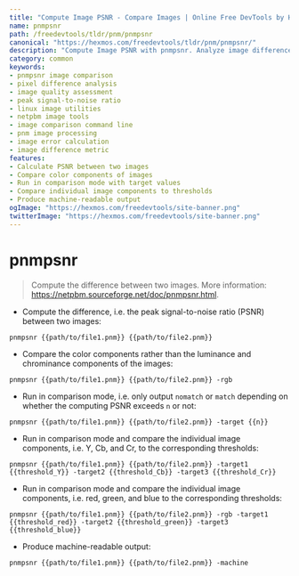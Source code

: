 ```yaml
---
title: "Compute Image PSNR - Compare Images | Online Free DevTools by Hexmos"
name: pnmpsnr
path: /freedevtools/tldr/pnm/pnmpsnr
canonical: "https://hexmos.com/freedevtools/tldr/pnm/pnmpsnr/"
description: "Compute Image PSNR with pnmpsnr. Analyze image differences and signal-to-noise ratio. Free online tool, no registration required."
category: common
keywords:
- pnmpsnr image comparison
- pixel difference analysis
- image quality assessment
- peak signal-to-noise ratio
- linux image utilities
- netpbm image tools
- image comparison command line
- pnm image processing
- image error calculation
- image difference metric
features:
- Calculate PSNR between two images
- Compare color components of images
- Run in comparison mode with target values
- Compare individual image components to thresholds
- Produce machine-readable output
ogImage: "https://hexmos.com/freedevtools/site-banner.png"
twitterImage: "https://hexmos.com/freedevtools/site-banner.png"
---
```


# pnmpsnr

> Compute the difference between two images.
> More information: <https://netpbm.sourceforge.net/doc/pnmpsnr.html>.

- Compute the difference, i.e. the peak signal-to-noise ratio (PSNR) between two images:

`pnmpsnr {{path/to/file1.pnm}} {{path/to/file2.pnm}}`

- Compare the color components rather than the luminance and chrominance components of the images:

`pnmpsnr {{path/to/file1.pnm}} {{path/to/file2.pnm}} -rgb`

- Run in comparison mode, i.e. only output `nomatch` or `match` depending on whether the computing PSNR exceeds `n` or not:

`pnmpsnr {{path/to/file1.pnm}} {{path/to/file2.pnm}} -target {{n}}`

- Run in comparison mode and compare the individual image components, i.e. Y, Cb, and Cr, to the corresponding thresholds:

`pnmpsnr {{path/to/file1.pnm}} {{path/to/file2.pnm}} -target1 {{threshold_Y}} -target2 {{threshold_Cb}} -target3 {{threshold_Cr}}`

- Run in comparison mode and compare the individual image components, i.e. red, green, and blue to the corresponding thresholds:

`pnmpsnr {{path/to/file1.pnm}} {{path/to/file2.pnm}} -rgb -target1 {{threshold_red}} -target2 {{threshold_green}} -target3 {{threshold_blue}}`

- Produce machine-readable output:

`pnmpsnr {{path/to/file1.pnm}} {{path/to/file2.pnm}} -machine`
